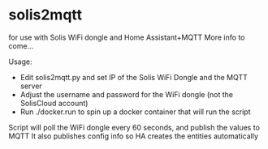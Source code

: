 # solis2mqtt

for use with Solis WiFi dongle and Home Assistant+MQTT 
More info to come...

Usage: 
* Edit solis2mqtt.py and set IP of the Solis WiFi Dongle and the MQTT server 
* Adjust the username and password for the WiFi dongle (not the SolisCloud account)
* Run ./docker.run to spin up a docker container that will run the script

Script will poll the WiFi dongle every 60 seconds, and publish the values to MQTT
It also publishes config info so HA creates the entities automatically
